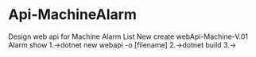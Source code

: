 # Api-MachineAlarm
Design web api for Machine Alarm List
New create webApi-Machine-V.01 Alarm show
1.->dotnet new webapi -o [filename]
2.->dotnet build
3.->
